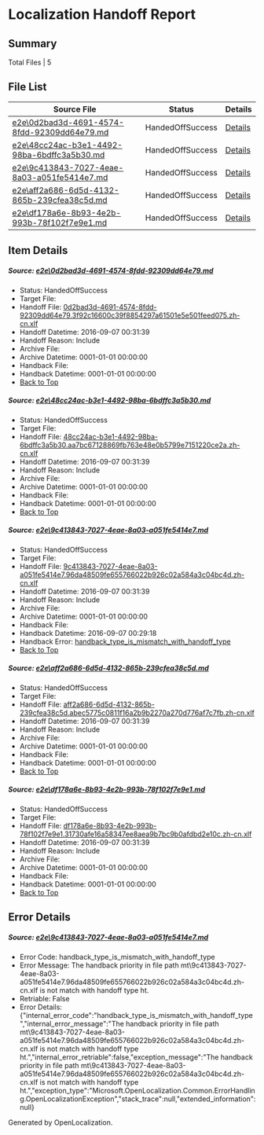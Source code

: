 # <a name='report-top'></a> Localization Handoff Report

## Summary
 Total Files | 5

## File List
 Source File | Status | Details 
 ----------- | ------ | ------- 
 [e2e\0d2bad3d-4691-4574-8fdd-92309dd64e79.md](https://github.com/OpenLocalizationTestOrg/ol-test0/blob/500d77c281d86115afd321212fedc414157b1be8/e2e/0d2bad3d-4691-4574-8fdd-92309dd64e79.md) | HandedOffSuccess | [Details](#a9896e2e19f5bce2c41c5b80c1115db29efbbdc21)
 [e2e\48cc24ac-b3e1-4492-98ba-6bdffc3a5b30.md](https://github.com/OpenLocalizationTestOrg/ol-test0/blob/22f74a91177294477b48be0c556803ea460d3a04/e2e/48cc24ac-b3e1-4492-98ba-6bdffc3a5b30.md) | HandedOffSuccess | [Details](#e74f498330f2f23b29676f8b20a81007bcf2ca8b4)
 [e2e\9c413843-7027-4eae-8a03-a051fe5414e7.md](https://github.com/OpenLocalizationTestOrg/ol-test0/blob/cf24796c005bac3b7fb703903f02b01546878aed/e2e/9c413843-7027-4eae-8a03-a051fe5414e7.md) | HandedOffSuccess | [Details](#a263d1993163b3976c23edf273392bdd0768066b7)
 [e2e\aff2a686-6d5d-4132-865b-239cfea38c5d.md](https://github.com/OpenLocalizationTestOrg/ol-test0/blob/22f74a91177294477b48be0c556803ea460d3a04/e2e/aff2a686-6d5d-4132-865b-239cfea38c5d.md) | HandedOffSuccess | [Details](#9d312ae4b2f00b26c4d4b4b392be995a8ca1ad189)
 [e2e\df178a6e-8b93-4e2b-993b-78f102f7e9e1.md](https://github.com/OpenLocalizationTestOrg/ol-test0/blob/07d9a06ead6b4296f3b6774fbd470144fd34ccdd/e2e/df178a6e-8b93-4e2b-993b-78f102f7e9e1.md) | HandedOffSuccess | [Details](#f6059f8127bf2245b72b0b918c810e277997f56e10)

## Item Details
##### <a name='a9896e2e19f5bce2c41c5b80c1115db29efbbdc21'></a> Source: [e2e\0d2bad3d-4691-4574-8fdd-92309dd64e79.md](https://github.com/OpenLocalizationTestOrg/ol-test0/blob/500d77c281d86115afd321212fedc414157b1be8/e2e/0d2bad3d-4691-4574-8fdd-92309dd64e79.md)
* Status: HandedOffSuccess
* Target File: 
* Handoff File: [0d2bad3d-4691-4574-8fdd-92309dd64e79.3f92c16600c39f8854297a61501e5e501feed075.zh-cn.xlf](https://github.com/OpenLocalizationTestOrg/ol-test0-handoff/blob/47e095e369421adc5644355aee68abd36c8f476c/ol-handoff/OpenLocalizationTestOrg/ol-test0-zhcn/ci/0d2bad3d-4691-4574-8fdd-92309dd64e79.3f92c16600c39f8854297a61501e5e501feed075.zh-cn.xlf)
* Handoff Datetime: 2016-09-07 00:31:39
* Handoff Reason: Include
* Archive File: 
* Archive Datetime: 0001-01-01 00:00:00
* Handback File: 
* Handback Datetime: 0001-01-01 00:00:00
* [Back to Top](#report-top)

##### <a name='e74f498330f2f23b29676f8b20a81007bcf2ca8b4'></a> Source: [e2e\48cc24ac-b3e1-4492-98ba-6bdffc3a5b30.md](https://github.com/OpenLocalizationTestOrg/ol-test0/blob/22f74a91177294477b48be0c556803ea460d3a04/e2e/48cc24ac-b3e1-4492-98ba-6bdffc3a5b30.md)
* Status: HandedOffSuccess
* Target File: 
* Handoff File: [48cc24ac-b3e1-4492-98ba-6bdffc3a5b30.aa7bc67128869fb763e48e0b5799e7151220ce2a.zh-cn.xlf](https://github.com/OpenLocalizationTestOrg/ol-test0-handoff/blob/47e095e369421adc5644355aee68abd36c8f476c/ol-handoff/OpenLocalizationTestOrg/ol-test0-zhcn/ci/48cc24ac-b3e1-4492-98ba-6bdffc3a5b30.aa7bc67128869fb763e48e0b5799e7151220ce2a.zh-cn.xlf)
* Handoff Datetime: 2016-09-07 00:31:39
* Handoff Reason: Include
* Archive File: 
* Archive Datetime: 0001-01-01 00:00:00
* Handback File: 
* Handback Datetime: 0001-01-01 00:00:00
* [Back to Top](#report-top)

##### <a name='a263d1993163b3976c23edf273392bdd0768066b7'></a> Source: [e2e\9c413843-7027-4eae-8a03-a051fe5414e7.md](https://github.com/OpenLocalizationTestOrg/ol-test0/blob/cf24796c005bac3b7fb703903f02b01546878aed/e2e/9c413843-7027-4eae-8a03-a051fe5414e7.md)
* Status: HandedOffSuccess
* Target File: 
* Handoff File: [9c413843-7027-4eae-8a03-a051fe5414e7.96da48509fe655766022b926c02a584a3c04bc4d.zh-cn.xlf](https://github.com/OpenLocalizationTestOrg/ol-test0-handoff/blob/47e095e369421adc5644355aee68abd36c8f476c/ol-handoff/OpenLocalizationTestOrg/ol-test0-zhcn/ci/9c413843-7027-4eae-8a03-a051fe5414e7.96da48509fe655766022b926c02a584a3c04bc4d.zh-cn.xlf)
* Handoff Datetime: 2016-09-07 00:31:39
* Handoff Reason: Include
* Archive File: 
* Archive Datetime: 0001-01-01 00:00:00
* Handback File: 
* Handback Datetime: 2016-09-07 00:29:18
* Handback Error: [handback_type_is_mismatch_with_handoff_type](#a263d1993163b3976c23edf273392bdd0768066b7handback_type_is_mismatch_with_handoff_type)
* [Back to Top](#report-top)

##### <a name='9d312ae4b2f00b26c4d4b4b392be995a8ca1ad189'></a> Source: [e2e\aff2a686-6d5d-4132-865b-239cfea38c5d.md](https://github.com/OpenLocalizationTestOrg/ol-test0/blob/22f74a91177294477b48be0c556803ea460d3a04/e2e/aff2a686-6d5d-4132-865b-239cfea38c5d.md)
* Status: HandedOffSuccess
* Target File: 
* Handoff File: [aff2a686-6d5d-4132-865b-239cfea38c5d.abec5775c0811f16a2b9b2270a270d776af7c7fb.zh-cn.xlf](https://github.com/OpenLocalizationTestOrg/ol-test0-handoff/blob/47e095e369421adc5644355aee68abd36c8f476c/ol-handoff/OpenLocalizationTestOrg/ol-test0-zhcn/ci/aff2a686-6d5d-4132-865b-239cfea38c5d.abec5775c0811f16a2b9b2270a270d776af7c7fb.zh-cn.xlf)
* Handoff Datetime: 2016-09-07 00:31:39
* Handoff Reason: Include
* Archive File: 
* Archive Datetime: 0001-01-01 00:00:00
* Handback File: 
* Handback Datetime: 0001-01-01 00:00:00
* [Back to Top](#report-top)

##### <a name='f6059f8127bf2245b72b0b918c810e277997f56e10'></a> Source: [e2e\df178a6e-8b93-4e2b-993b-78f102f7e9e1.md](https://github.com/OpenLocalizationTestOrg/ol-test0/blob/07d9a06ead6b4296f3b6774fbd470144fd34ccdd/e2e/df178a6e-8b93-4e2b-993b-78f102f7e9e1.md)
* Status: HandedOffSuccess
* Target File: 
* Handoff File: [df178a6e-8b93-4e2b-993b-78f102f7e9e1.31730afe16a58347ee8aea9b7bc9b0afdbd2e10c.zh-cn.xlf](https://github.com/OpenLocalizationTestOrg/ol-test0-handoff/blob/47e095e369421adc5644355aee68abd36c8f476c/ol-handoff/OpenLocalizationTestOrg/ol-test0-zhcn/ci/df178a6e-8b93-4e2b-993b-78f102f7e9e1.31730afe16a58347ee8aea9b7bc9b0afdbd2e10c.zh-cn.xlf)
* Handoff Datetime: 2016-09-07 00:31:39
* Handoff Reason: Include
* Archive File: 
* Archive Datetime: 0001-01-01 00:00:00
* Handback File: 
* Handback Datetime: 0001-01-01 00:00:00
* [Back to Top](#report-top)


## Error Details
##### <a name='a263d1993163b3976c23edf273392bdd0768066b7handback_type_is_mismatch_with_handoff_type'></a> Source: [e2e\9c413843-7027-4eae-8a03-a051fe5414e7.md](#a263d1993163b3976c23edf273392bdd0768066b7)
* Error Code: handback_type_is_mismatch_with_handoff_type
* Error Message: The handback priority in file path mt\9c413843-7027-4eae-8a03-a051fe5414e7.96da48509fe655766022b926c02a584a3c04bc4d.zh-cn.xlf is not match with handoff type ht.
* Retriable: False
* Error Details: {"internal_error_code":"handback_type_is_mismatch_with_handoff_type","internal_error_message":"The handback priority in file path mt\\9c413843-7027-4eae-8a03-a051fe5414e7.96da48509fe655766022b926c02a584a3c04bc4d.zh-cn.xlf is not match with handoff type ht.","internal_error_retriable":false,"exception_message":"The handback priority in file path mt\\9c413843-7027-4eae-8a03-a051fe5414e7.96da48509fe655766022b926c02a584a3c04bc4d.zh-cn.xlf is not match with handoff type ht.","exception_type":"Microsoft.OpenLocalization.Common.ErrorHandling.OpenLocalizationException","stack_trace":null,"extended_information":null}


Generated by OpenLocalization.
